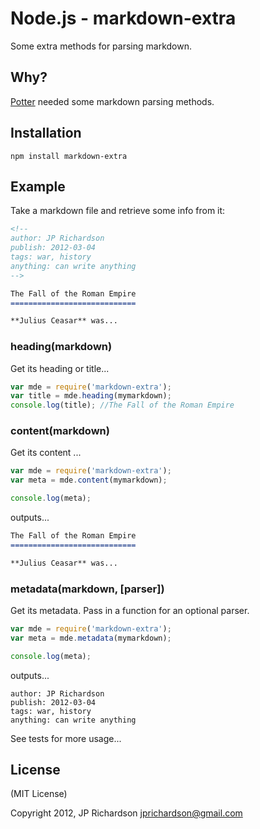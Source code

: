 Node.js - markdown-extra
================

Some extra methods for parsing markdown.


Why?
----

[Potter](http://pottercms.com) needed some markdown parsing methods.


Installation
------------

    npm install markdown-extra



Example
-------

Take a markdown file and retrieve some info from it:

```markdown
<!--
author: JP Richardson
publish: 2012-03-04
tags: war, history
anything: can write anything
-->

The Fall of the Roman Empire
============================

**Julius Ceasar** was...

```

### heading(markdown)

Get its heading or title...

```javascript
var mde = require('markdown-extra');
var title = mde.heading(mymarkdown);
console.log(title); //The Fall of the Roman Empire
```


### content(markdown)

Get its content ...

```javascript
var mde = require('markdown-extra');
var meta = mde.content(mymarkdown);

console.log(meta);
```

outputs...

```markdown
The Fall of the Roman Empire
============================

**Julius Ceasar** was...

```


### metadata(markdown, [parser])

Get its metadata. Pass in a function for an optional parser.

```javascript
var mde = require('markdown-extra');
var meta = mde.metadata(mymarkdown);

console.log(meta);
```

outputs...

    author: JP Richardson
    publish: 2012-03-04
    tags: war, history
    anything: can write anything



See tests for more usage...

License
-------

(MIT License)

Copyright 2012, JP Richardson  <jprichardson@gmail.com>


